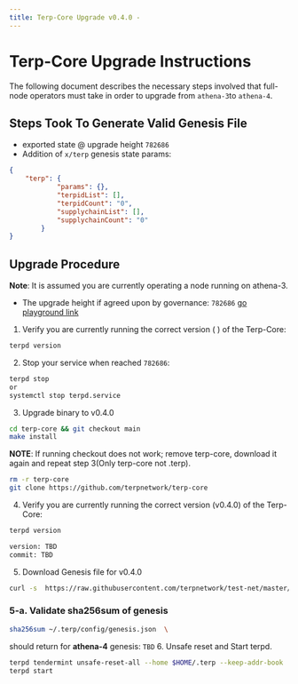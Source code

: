 ```yaml
---
title: Terp-Core Upgrade v0.4.0 -
---
```

<!-- markdown-link-check-disable -->
# Terp-Core Upgrade Instructions

The following document describes the necessary steps involved that full-node operators
must take in order to upgrade from `athena-3`to `athena-4`. 

## Steps Took To Generate Valid Genesis File
- exported state @ upgrade height `782686`
- Addition of `x/terp` genesis state params:
```json
{
    "terp": {
            "params": {},
            "terpidList": [],
            "terpidCount": "0",
            "supplychainList": [],
            "supplychainCount": "0"
        }
}
```

## Upgrade Procedure

__Note__: It is assumed you are currently operating a node running on athena-3.

- The upgrade height if agreed upon by governance: `782686` [go playground link](https://go.dev/play/p/u8UNNS9uOx0)

1. Verify you are currently running the correct version ( ) of the Terp-Core:

```bash
terpd version
```
2. Stop your service when reached `782686`:
```bash
terpd stop
or
systemctl stop terpd.service
```
3. Upgrade binary to v0.4.0

```bash
cd terp-core && git checkout main
make install
```
 __NOTE__: If running checkout does not work; remove terp-core, download it again and repeat step 3(Only terp-core not .terp).
```bash
rm -r terp-core
git clone https://github.com/terpnetwork/terp-core
```
      
4. Verify you are currently running the correct version (v0.4.0) of the Terp-Core:
```bash
terpd version
```

      
```bash
version: TBD
commit: TBD
```
5. Download Genesis file for v0.4.0
```bash
curl -s  https://raw.githubusercontent.com/terpnetwork/test-net/master/athena-4/genesis.json > ~/.terp/config/genesis.json
```
### 5-a. Validate sha256sum of genesis 
```bash 
sha256sum ~/.terp/config/genesis.json  \
```
should return for **athena-4** genesis:
 ```TBD```
6. Unsafe reset and Start terpd.
```bash
terpd tendermint unsafe-reset-all --home $HOME/.terp --keep-addr-book
terpd start
```
<!-- markdown-link-check-enable -->